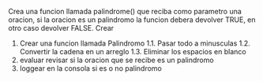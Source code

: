 Crea una funcion llamada palindrome() que reciba como parametro una oracion,
si la oracion es un palindromo la funcion debera devolver TRUE, en otro caso devolver
FALSE. Crear

1. Crear una funcion llamada Palindromo
   1.1. Pasar todo a minusculas
   1.2. Convertir la cadena en un arreglo
   1.3. Eliminar los espacios en blanco
2. evaluar revisar si la oracion que se recibe es un palindromo
3. loggear en la consola si es o no palindromo
